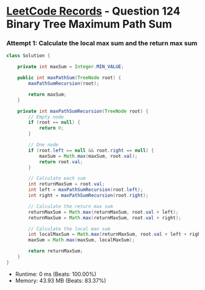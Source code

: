# [LeetCode Records](../README.md) - Question 124 Binary Tree Maximum Path Sum

### Attempt 1: Calculate the local max sum and the return max sum
```java
class Solution {

    private int maxSum = Integer.MIN_VALUE;

    public int maxPathSum(TreeNode root) {
        maxPathSumRecursion(root);

        return maxSum;
    }

    private int maxPathSumRecursion(TreeNode root) {
        // Empty node
        if (root == null) {
            return 0;
        }

        // One node
        if (root.left == null && root.right == null) {
            maxSum = Math.max(maxSum, root.val);
            return root.val;
        }

        // Calculate each sum
        int returnMaxSum = root.val;
        int left = maxPathSumRecursion(root.left);
        int right = maxPathSumRecursion(root.right);

        // Calculate the return max sum
        returnMaxSum = Math.max(returnMaxSum, root.val + left);
        returnMaxSum = Math.max(returnMaxSum, root.val + right);

        // Calculate the local max sum
        int localMaxSum = Math.max(returnMaxSum, root.val + left + right);
        maxSum = Math.max(maxSum, localMaxSum);

        return returnMaxSum;
    }
}
```
- Runtime: 0 ms (Beats: 100.00%)
- Memory: 43.93 MB (Beats: 83.37%)

<br>

